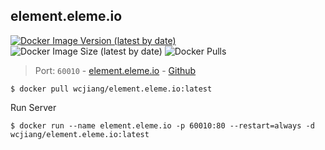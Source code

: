 element.eleme.io
---
[![Docker Image Version (latest by date)](https://img.shields.io/docker/v/wcjiang/element.eleme.io)](https://hub.docker.com/r/wcjiang/element.eleme.io) ![Docker Image Size (latest by date)](https://img.shields.io/docker/image-size/wcjiang/element.eleme.io) ![Docker Pulls](https://img.shields.io/docker/pulls/wcjiang/element.eleme.io)

> Port: `60010` - [element.eleme.io](https://element.eleme.io)  - [Github](https://github.com/ElemeFE/element)

```shell
$ docker pull wcjiang/element.eleme.io:latest
```

Run Server

```shell
$ docker run --name element.eleme.io -p 60010:80 --restart=always -d wcjiang/element.eleme.io:latest
```
